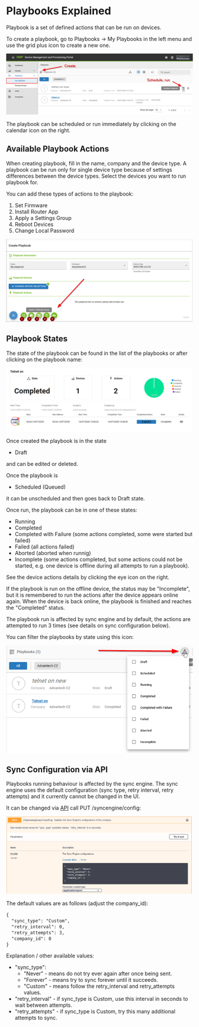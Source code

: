 # Playbooks Explained 

Playbook is a set of defined actions that can be run on devices. 

To create a playbook, go to Playbooks -> My Playbooks in the left menu and use the grid plus icon to create a new one.

![Playbooks](../images/explanations-discussions/playbooks/01.png "Playbooks")

The playbook can be scheduled or run immediately by clicking on the calendar icon on the right.

## Available Playbook Actions

When creating playbook, fill in the name, company and the device type. A playbook can be run only for single device type because of settings differences between the device types. Select the devices you want to run playbook for.

You can add these types of actions to the playbook:

1. Set Firmware
2. Install Router App
3. Apply a Settings Group
4. Reboot Devices
5. Change Local Password

![Playbooks](../images/explanations-discussions/playbooks/02.png "Playbooks")

## Playbook States

The state of the playbook can be found in the list of the playbooks or after clicking on the playbook name:

![Playbooks](../images/explanations-discussions/playbooks/03.png "Playbooks")

Once created the playbook is in the state
* Draft 

and can be edited or deleted. 

Once the playbook is

* Scheduled (Queued) 

it can be unscheduled and then goes back to Draft state. 

Once run, the playbook can be in one of these states:

* Running
* Completed
* Completed with Failure (some actions completed, some were started but failed)
* Failed (all actions failed)
* Aborted (aborted when runnig)
* Incomplete (some actions completed, but some actions could not be started, e.g. one device is offline during all attempts to run a playbook).

See the device actions details by clicking the eye icon on the right.

If the playbook is run on the offline device, the status may be "Incomplete", but it is remembered to run the actions after the device appears online again. When the device is back online, the playbook is finished and reaches the "Completed" status.

[//]: # (When the playbook is run, it tries to do all the actions planned - does not stop after first failure, goes to another device.) 

The playbook run is affected by sync engine and by default, the actions are attempted to run 3 times (see details on sync configuration below).

You can filter the playbooks by state using this icon:

![Playbooks](../images/explanations-discussions/playbooks/04.png "Playbooks")


## Sync Configuration via API

Playbooks running behaviour is affected by the sync engine. The sync engine uses the default configuration (sync type, retry interval, retry attempts) and it currently cannot be changed in the UI.

It can be changed via [API](https://api.wadmp.com/#!/apis/cc753663-54c3-447a-b536-6354c3047ae6/detail) call PUT /syncengine/config:

![Playbooks](../images/explanations-discussions/playbooks/05.png "Playbooks")

The default values are as follows (adjust the company_id):

```
{
  "sync_type": "Custom",
  "retry_interval": 0,
  "retry_attempts": 3,
  "company_id": 0
}
```

Explanation / other available values:

* "sync_type": 
  * "Never" - means do not try ever again after once being sent.
  * "Forever" - means try to sync forever until it succeeds.
  * "Custom" - means follow the retry_interval and retry_attempts values.
* "retry_interval" - if sync_type is Custom, use this interval in seconds to wait between attempts.
* "retry_attempts" - if sync_type is Custom, try this many additional attempts to sync.



